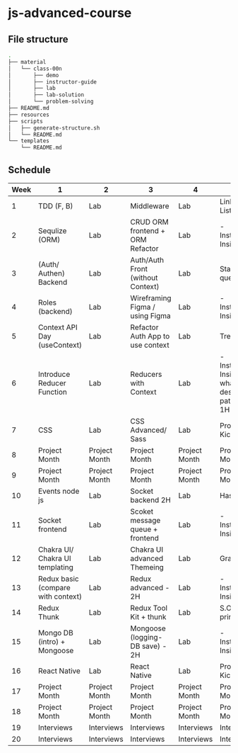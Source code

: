# js-advanced-course

## File structure

```bash
.
├── material
│   └── class-00n
│       ├── demo
│       ├── instructor-guide
│       ├── lab
│       ├── lab-solution
│       └── problem-solving
├── README.md
├── resources
├── scripts
│   ├── generate-structure.sh
│   └── README.md
└── templates
    └── README.md
```

## Schedule

| Week | 1                                  | 2             | 3                                 | 4             | 5                                                 |
| ---- | ---------------------------------- | ------------- | --------------------------------- | ------------- | ------------------------------------------------- |
| 1    | TDD (F, B)                         | Lab           | Middleware                        | Lab           | Linked List                                       |
| 2    | Sequlize (ORM)                     | Lab           | CRUD ORM frontend + ORM Refactor  | Lab           | \- Instructor Insight -                           |
| 3    | (Auth/ Authen) Backend             | Lab           | Auth/Auth Front (without Context) | Lab           | Stack And queues                                  |
| 4    | Roles (backend)                    | Lab           | Wireframing Figma / using Figma   | Lab           | \- Instructor Insight -                           |
| 5    | Context API Day (useContext)       | Lab           | Refactor Auth App to use context  | Lab           | Tree                                              |
| 6    | Introduce Reducer Function         | Lab           | Reducers with Context             | Lab           | \- Instructor Insight - what is design pattern 1H |
| 7    | CSS                                | Lab           | CSS Advanced/ Sass                | Lab           | Project Kickoff                                   |
| 8    | Project Month                      | Project Month | Project Month                     | Project Month | Project Month                                     |
| 9    | Project Month                      | Project Month | Project Month                     | Project Month | Project Month                                     |
| 10   | Events node js                     | Lab           | Socket backend 2H                 | Lab           | HashTable                                         |
| 11   | Socket frontend                    | Lab           | Scoket message queue + frontend   | Lab           | \- Instructor Insight -                           |
| 12   | Chakra UI/ Chakra UI templating    | Lab           | Chakra UI advanced Themeing       | Lab           | Graph                                             |
| 13   | Redux basic (compare with context) | Lab           | Redux advanced - 2H               | Lab           | \- Instructor Insight -                           |
| 14   | Redux Thunk                        | Lab           | Redux Tool Kit + thunk            | Lab           | S.O.L.I.D principles                              |
| 15   | Mongo DB (intro) + Mongoose        | Lab           | Mongoose (logging- DB save) - 2H  | Lab           | \- Instructor Insight -                           |
| 16   | React Native                       | Lab           | React Native                      | Lab           | Project Kickoff                                   |
| 17   | Project Month                      | Project Month | Project Month                     | Project Month | Project Month                                     |
| 18   | Project Month                      | Project Month | Project Month                     | Project Month | Project Month                                     |
| 19   | Interviews                         | Interviews    | Interviews                        | Interviews    | Interviews                                        |
| 20   | Interviews                         | Interviews    | Interviews                        | Interviews    | Interviews                                        |
